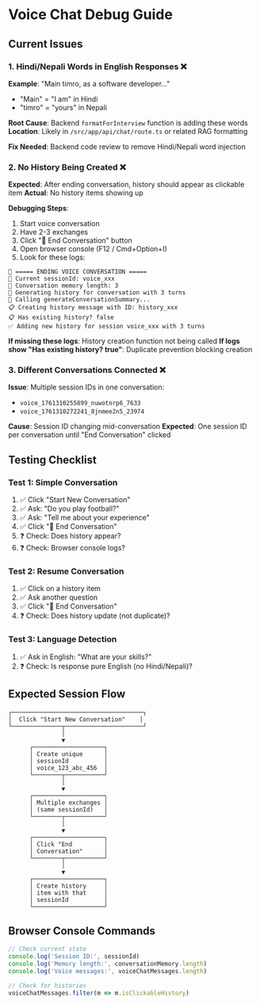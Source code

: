# Voice Chat Debug Guide

## Current Issues

### 1. Hindi/Nepali Words in English Responses ❌
**Example**: "Main timro, as a software developer..."
- "Main" = "I am" in Hindi
- "timro" = "yours" in Nepali

**Root Cause**: Backend `formatForInterview` function is adding these words
**Location**: Likely in `/src/app/api/chat/route.ts` or related RAG formatting

**Fix Needed**: Backend code review to remove Hindi/Nepali word injection

### 2. No History Being Created ❌
**Expected**: After ending conversation, history should appear as clickable item
**Actual**: No history items showing up

**Debugging Steps**:
1. Start voice conversation
2. Have 2-3 exchanges
3. Click "🛑 End Conversation" button
4. Open browser console (F12 / Cmd+Option+I)
5. Look for these logs:

```
🛑 ===== ENDING VOICE CONVERSATION =====
🛑 Current sessionId: voice_xxx
🛑 Conversation memory length: 3
📝 Generating history for conversation with 3 turns
📝 Calling generateConversationSummary...
📋 Creating history message with ID: history_xxx
📋 Has existing history? false
✅ Adding new history for session voice_xxx with 3 turns
```

**If missing these logs**: History creation function not being called
**If logs show "Has existing history? true"**: Duplicate prevention blocking creation

### 3. Different Conversations Connected ❌
**Issue**: Multiple session IDs in one conversation:
- `voice_1761310255899_nuwotnrp6_7633`
- `voice_1761310272241_8jnmee2n5_23974`

**Cause**: Session ID changing mid-conversation
**Expected**: One session ID per conversation until "End Conversation" clicked

## Testing Checklist

### Test 1: Simple Conversation
1. ✅ Click "Start New Conversation"
2. ✅ Ask: "Do you play football?"
3. ✅ Ask: "Tell me about your experience"
4. ✅ Click "🛑 End Conversation"
5. ❓ Check: Does history appear?
6. ❓ Check: Browser console logs?

### Test 2: Resume Conversation
1. ✅ Click on a history item
2. ✅ Ask another question
3. ✅ Click "🛑 End Conversation"
4. ❓ Check: Does history update (not duplicate)?

### Test 3: Language Detection
1. ✅ Ask in English: "What are your skills?"
2. ❓ Check: Is response pure English (no Hindi/Nepali)?

## Expected Session Flow

```
┌─────────────────────────────────────┐
│  Click "Start New Conversation"    │
└──────────────┬──────────────────────┘
               │
               ▼
      ┌────────────────────┐
      │ Create unique      │
      │ sessionId          │
      │ voice_123_abc_456  │
      └────────┬───────────┘
               │
               ▼
      ┌────────────────────┐
      │ Multiple exchanges │
      │ (same sessionId)   │
      └────────┬───────────┘
               │
               ▼
      ┌────────────────────┐
      │ Click "End         │
      │ Conversation"      │
      └────────┬───────────┘
               │
               ▼
      ┌────────────────────┐
      │ Create history     │
      │ item with that     │
      │ sessionId          │
      └────────────────────┘
```

## Browser Console Commands

```javascript
// Check current state
console.log('Session ID:', sessionId)
console.log('Memory length:', conversationMemory.length)
console.log('Voice messages:', voiceChatMessages.length)

// Check for histories
voiceChatMessages.filter(m => m.isClickableHistory)
```
